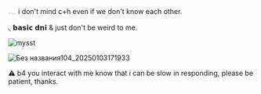   𓂃 i don't mind c+h even if we don't know each other. 

 ◟ 𝗯𝗮𝘀𝗶𝗰 𝗱𝗻𝗶 & just don't be weird to me.
                

  ![mysst](https://github.com/user-attachments/assets/0c4898aa-ce34-4e14-9689-d8956ac861ff)










![Без названия104_20250103171933](https://github.com/user-attachments/assets/3f17f5b5-d7a2-45d4-9d87-fc2db9a4e127)

⚠︎ b4 you interact with me know that i can be slow in responding, please be patient, thanks.

